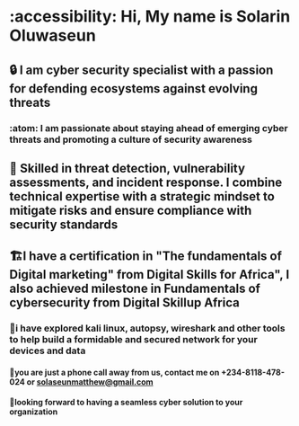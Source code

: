 # :accessibility: Hi, My name is Solarin Oluwaseun
## 🔒 I am cyber security specialist with a passion for defending ecosystems against evolving threats
### :atom: I am passionate about staying ahead of emerging cyber threats and promoting a culture of security awareness
## 🧰 Skilled in threat detection, vulnerability assessments, and incident response. I combine technical expertise with a strategic mindset to mitigate risks and ensure compliance with security standards
## 🏗️I have a certification in "The fundamentals of Digital marketing" from Digital Skills for Africa", I also achieved milestone in Fundamentals of cybersecurity from Digital Skillup Africa 
### 🧠i have explored kali linux, autopsy, wireshark and other tools to help build a formidable and secured network for your devices and data
#### 🤙you are just a phone call away from us, contact me on +234-8118-478-024 or solaseunmatthew@gmail.com
#### 🤝looking forward to having a seamless cyber solution to your organization
